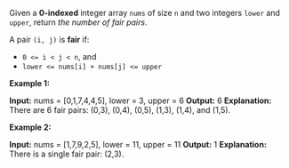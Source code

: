 Given a  **0-indexed**  integer array  `nums`  of size  `n`  and two integers  `lower`  and  `upper`, return  _the number of fair pairs_.

A pair  `(i, j)`  is  **fair** if:

-   `0 <= i < j < n`, and
-   `lower <= nums[i] + nums[j] <= upper`

**Example 1:**

**Input:** nums = [0,1,7,4,4,5], lower = 3, upper = 6
**Output:** 6
**Explanation:** There are 6 fair pairs: (0,3), (0,4), (0,5), (1,3), (1,4), and (1,5).

**Example 2:**

**Input:** nums = [1,7,9,2,5], lower = 11, upper = 11
**Output:** 1
**Explanation:** There is a single fair pair: (2,3).
